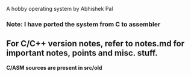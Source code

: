 A hobby operating system by Abhishek Pal


### Note: I have ported the system from C to assembler
## For C/C++ version notes, refer to notes.md for important notes, points and misc. stuff.

**C/ASM sources are present in src/old**